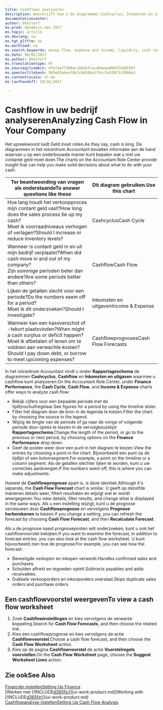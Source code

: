 ```yaml
---
title: Cashflows analyseren
description: Beschrijft hoe u de diagrammen Cashcyclus, Inkomsten en uitgaven, Cashflow, en Cashflowprognose gebruikt om verleden en toekomstige stroom van geld in en uit uw bedrijf te analyseren.
documentationcenter: 
author: bholtorf
ms.prod: dynamics-nav-2017
ms.topic: article
ms.devlang: na
ms.tgt_pltfrm: na
ms.workload: na
ms.search.keywords: money flow, expense and income, liquidity, cash receipts minus cash payments, Cartera
ms.date: 06/02/2017
ms.author: bholtorf
ms.translationtype: HT
ms.sourcegitcommit: 4fefaef7380ac10836fcac404eea006f55d8556f
ms.openlocfilehash: 9d5e83a4eaf0e2cb016ba1fdcc5a53873c3966e3
ms.contentlocale: nl-be
ms.lasthandoff: 10/16/2017

---
```

# <a name="analyzing-cash-flow-in-your-company"></a><span data-ttu-id="dfa61-103">Cashflow in uw bedrijf analyseren</span><span class="sxs-lookup"><span data-stu-id="dfa61-103">Analyzing Cash Flow in Your Company</span></span>
<span data-ttu-id="dfa61-104">Het spreekwoord luidt Geld moet rollen.</span><span class="sxs-lookup"><span data-stu-id="dfa61-104">As they say, cash is king.</span></span> <span data-ttu-id="dfa61-105">De diagrammen in het rolcentrum Accountant bevatten informatie aan de hand waarvan u op een onderbouwde manier kunt bepalen wat u met uw contante geld moet doen.</span><span class="sxs-lookup"><span data-stu-id="dfa61-105">The charts on the Accountant Role Center provide insight that can help you make solid decisions about what to do with your cash.</span></span>  

| <span data-ttu-id="dfa61-106">Ter beantwoording van vragen als onderstaande</span><span class="sxs-lookup"><span data-stu-id="dfa61-106">To answer questions like these</span></span> | <span data-ttu-id="dfa61-107">Dit diagram gebruiken.</span><span class="sxs-lookup"><span data-stu-id="dfa61-107">Use this chart</span></span> |
| --- | --- |
| <span data-ttu-id="dfa61-108">Hoe lang houdt het verkoopproces mijn contant geld vast?</span><span class="sxs-lookup"><span data-stu-id="dfa61-108">How long does the sales process tie up my cash?</span></span></br> <span data-ttu-id="dfa61-109">Moet ik voorraadniveaus verhogen of verlagen?</span><span class="sxs-lookup"><span data-stu-id="dfa61-109">Should I increase or reduce inventory levels?</span></span> |<span data-ttu-id="dfa61-110">Cashcyclus</span><span class="sxs-lookup"><span data-stu-id="dfa61-110">Cash Cycle</span></span> |
| <span data-ttu-id="dfa61-111">Wanneer is contant geld in en uit mijn bedrijf verplaatst?</span><span class="sxs-lookup"><span data-stu-id="dfa61-111">When did cash move in and out of my company?</span></span></br> <span data-ttu-id="dfa61-112">Zijn sommige perioden beter dan andere?</span><span class="sxs-lookup"><span data-stu-id="dfa61-112">Are some periods better than others?</span></span> |<span data-ttu-id="dfa61-113">Cashflow</span><span class="sxs-lookup"><span data-stu-id="dfa61-113">Cash Flow</span></span> |
| <span data-ttu-id="dfa61-114">Lijken de getallen slecht voor een periode?</span><span class="sxs-lookup"><span data-stu-id="dfa61-114">Do the numbers seem off for a period?</span></span></br> <span data-ttu-id="dfa61-115">Moet ik dit onderzoeken?</span><span class="sxs-lookup"><span data-stu-id="dfa61-115">Should I investigate?</span></span> |<span data-ttu-id="dfa61-116">Inkomsten en uitgaven</span><span class="sxs-lookup"><span data-stu-id="dfa61-116">Income & Expense</span></span> |
| <span data-ttu-id="dfa61-117">Wanneer kan een kasoverschot of -tekort plaatsvinden?</span><span class="sxs-lookup"><span data-stu-id="dfa61-117">When might a cash surplus or deficit happen?</span></span></br> <span data-ttu-id="dfa61-118">Moet ik afbetalen of lenen om te voldoen aan verwachte kosten?</span><span class="sxs-lookup"><span data-stu-id="dfa61-118">Should I pay down debt, or borrow to meet upcoming expenses?</span></span> |<span data-ttu-id="dfa61-119">Cashflowprognoses</span><span class="sxs-lookup"><span data-stu-id="dfa61-119">Cash Flow Forecasts</span></span> |

<span data-ttu-id="dfa61-120">In het rolcentrum Accountant vindt u onder **Rapportageschema** de diagrammen **Cashcyclus**, **Cashflow** en **Inkomsten en uitgaven** waarmee u cashflow kunt analyseren:</span><span class="sxs-lookup"><span data-stu-id="dfa61-120">On the Accountant Role Center, under **Finance Performance**, the **Cash Cycle**, **Cash Flow**, and **Income & Expense** charts offer ways to analyze cash flow:</span></span>  

* <span data-ttu-id="dfa61-121">Bekijk cijfers voor een bepaalde periode met de tijdlijnschuifregelaar.</span><span class="sxs-lookup"><span data-stu-id="dfa61-121">See figures for a period by using the timeline slider.</span></span>  
* <span data-ttu-id="dfa61-122">Filter het diagram door de bron in de legenda te kiezen.</span><span class="sxs-lookup"><span data-stu-id="dfa61-122">Filter the chart by choosing the source in the legend.</span></span>  
* <span data-ttu-id="dfa61-123">Wijzig de lengte van de periode of ga naar de vorige of volgende periode door opties te kiezen in de vervolgkeuzelijst **Rapportageschema**.</span><span class="sxs-lookup"><span data-stu-id="dfa61-123">Change the length of the period, or go to the previous or next period, by choosing options on the **Finance Performance** drop down.</span></span>  
* <span data-ttu-id="dfa61-124">Geef de posten weer door een punt in het diagram te kiezen.</span><span class="sxs-lookup"><span data-stu-id="dfa61-124">View the entries by choosing a point in the chart.</span></span> <span data-ttu-id="dfa61-125">Bijvoorbeeld een punt op de tijdlijn of een kolomsegment.</span><span class="sxs-lookup"><span data-stu-id="dfa61-125">For example, a point on the timeline or a column segment.</span></span> <span data-ttu-id="dfa61-126">Als de getallen slechter lijken te worden, kunt u uw correcties aanbrengen.</span><span class="sxs-lookup"><span data-stu-id="dfa61-126">If the numbers seem off, this is where you can make adjustments.</span></span>  

<span data-ttu-id="dfa61-127">Hoewel de **Cashflowprognose** apart is, is deze identiek.</span><span class="sxs-lookup"><span data-stu-id="dfa61-127">Although it's separate, the **Cash Flow Forecast** chart is similar.</span></span> <span data-ttu-id="dfa61-128">U geeft op dezelfde manieren details weer, filtert resultaten en wijzigt wat er wordt weergegeven.</span><span class="sxs-lookup"><span data-stu-id="dfa61-128">You view details, filter results, and change what is displayed in the same ways.</span></span> <span data-ttu-id="dfa61-129">Als u een instelling wijzigt, kunt u de prognose vernieuwen door **Cashflowprognose** en vervolgens **Prognose herberekenen** te kiezen.</span><span class="sxs-lookup"><span data-stu-id="dfa61-129">If you change a setting, you can refresh the forecast by choosing **Cash Flow Forecast**, and then **Recalculate Forecast**.</span></span>

<span data-ttu-id="dfa61-130">Als u de prognose naast prognoseposten wilt onderzoeken, kunt u ook het cashflowvoorstel bekijken.</span><span class="sxs-lookup"><span data-stu-id="dfa61-130">If you want to examine the forecast, in addition to forecast entries, you can also look at the cash flow worksheet.</span></span> <span data-ttu-id="dfa61-131">U kunt bijvoorbeeld zien hoe de prognose:</span><span class="sxs-lookup"><span data-stu-id="dfa61-131">For example, you can see how the forecast:</span></span>

* <span data-ttu-id="dfa61-132">Bevestigde verkopen en inkopen verwerkt.</span><span class="sxs-lookup"><span data-stu-id="dfa61-132">Handles confirmed sales and purchases.</span></span>  
* <span data-ttu-id="dfa61-133">Schulden aftrekt en tegoeden optelt.</span><span class="sxs-lookup"><span data-stu-id="dfa61-133">Subtracts payables and adds receivables.</span></span>  
* <span data-ttu-id="dfa61-134">Dubbele verkooporders en inkooporders overslaat.</span><span class="sxs-lookup"><span data-stu-id="dfa61-134">Skips duplicate sales orders and purchase orders.</span></span>  

## <a name="to-view-a-cash-flow-worksheet"></a><span data-ttu-id="dfa61-135">Een cashflowvoorstel weergeven</span><span class="sxs-lookup"><span data-stu-id="dfa61-135">To view a cash flow worksheet</span></span>
1. <span data-ttu-id="dfa61-136">Zoek **Cashflowinstellingen** en kies vervolgens de verwante koppeling.</span><span class="sxs-lookup"><span data-stu-id="dfa61-136">Search for **Cash Flow Forecasts**, and then choose the related link.</span></span>  
2. <span data-ttu-id="dfa61-137">Kies een cashflowprognose en kies vervolgens de actie **Cashflowvoorstel**.</span><span class="sxs-lookup"><span data-stu-id="dfa61-137">Choose a cash flow forecast, and then choose the **Cash Flow Worksheet** action.</span></span>  
3. <span data-ttu-id="dfa61-138">Kies op de pagina **Cashflowvoorstel** de actie **Voorstelregels voorstellen**.</span><span class="sxs-lookup"><span data-stu-id="dfa61-138">On the **Cash Flow Worksheet** page, choose the **Suggest Worksheet Lines** action.</span></span>  

## <a name="see-also"></a><span data-ttu-id="dfa61-139">Zie ook</span><span class="sxs-lookup"><span data-stu-id="dfa61-139">See Also</span></span>
[<span data-ttu-id="dfa61-140">Financiën instellen</span><span class="sxs-lookup"><span data-stu-id="dfa61-140">Setting Up Finance</span></span>](finance-setup-finance.md)  
<span data-ttu-id="dfa61-141">[Werken met [!INCLUDE[d365fin](includes/d365fin_md.md)]](ui-work-product.md)</span><span class="sxs-lookup"><span data-stu-id="dfa61-141">[Working with [!INCLUDE[d365fin](includes/d365fin_md.md)]](ui-work-product.md)</span></span>  
[<span data-ttu-id="dfa61-142">Cashflowanalyse instellen</span><span class="sxs-lookup"><span data-stu-id="dfa61-142">Setting Up Cash Flow Analysis</span></span>](finance-setup-cash-flow-analyses.md)  

